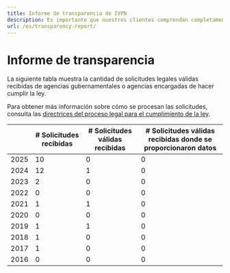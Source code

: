 ```yaml
---
title: Informe de transparencia de IVPN
description: Es importante que nuestros clientes comprendan completamente qué información privada recopilamos, almacenamos y procesamos. Lee nuestra política clara y sencilla para obtener la información que necesitas.
url: /es/transparency-report/
---
```

# Informe de transparencia

La siguiente tabla muestra la cantidad de solicitudes legales válidas recibidas de agencias gubernamentales o agencias encargadas de hacer cumplir la ley.

Para obtener más información sobre cómo se procesan las solicitudes, consulta las [directrices del proceso legal para el cumplimiento de la ley](/es/legal-process-guidelines/).

|   | # Solicitudes recibidas| # Solicitudes válidas recibidas | # Solicitudes válidas recibidas donde se proporcionaron datos |
|---|---|---|---|
| 2025 | 10 | 0 | 0 |
| 2024 | 12 | 1 | 0 |
| 2023 | 2 | 0 | 0 |
| 2022 | 0 | 0 | 0 |
| 2021 | 1 | 1 | 0 |
| 2020 | 0 | 0 | 0 |
| 2019 | 1 | 1 | 0 |
| 2018 | 1 | 0 | 0 |
| 2017 | 1 | 0 | 0 |
| 2016 | 0 | 0 | 0 |
